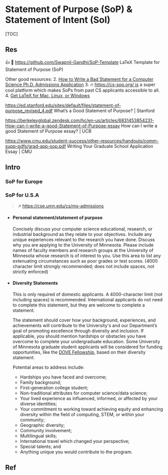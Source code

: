 # Statement of Purpose (SoP) & Statement of Intent (SoI)

[TOC]



## Res
👍 🚧 https://github.com/Swapnil-Gandhi/SoP-Template
LaTeX Template for Statement of Purpose (SoP)

Other good resources:
2. [How to Write a Bad Statement for a Computer Science Ph.D. Admissions Application](https://www.cs.cmu.edu/~pavlo/blog/2015/10/how-to-write-a-bad-statement-for-a-computer-science-phd-admissions-application.html)
3. 🔥 https://cs-sop.org/ is a super cool platform which makes SoPs from past CS applicants accessible to all.
4. [Get LaTeX for Mac, Linux, or Windows](https://www.latex-project.org/get/)

https://ed.stanford.edu/sites/default/files/statement-of-purpose_revised_4.pdf
What’s a Good Statement of Purpose? | Stanford

https://berkeleyglobal.zendesk.com/hc/en-us/articles/6831453854231-How-can-I-write-a-good-Statement-of-Purpose-essay
How can I write a good Statement of Purpose essay? | UCB

https://www.cmu.edu/student-success/other-resources/handouts/comm-supp-pdfs/grad-app-sop.pdf
Writing Your Graduate School Application Essay | CMU



## Intro
### SoP for Europe


### SoP for U.S.A
> ↗ https://cse.umn.edu/cs/ms-admissions

- #### Personal statement/statement of purpose
    Concisely discuss your computer science educational, research, or industrial background as they relate to your objectives. Include any unique experiences relevant to the research you have done. Discuss why you are applying to the University of Minnesota. Please include names of faculty members and research groups at the University of Minnesota whose research is of interest to you. Use this area to list any extenuating circumstances such as poor grades or test scores. (4000 character limit strongly recommended; does not include spaces, not strictly enforced)
- #### Diversity Statements
    This is only required of domestic applicants. A 4000-character limit (not including spaces) is recommended. International applicants do not need to complete this statement, but they are welcome to complete a statement.  
      
    The statement should cover how your background, experiences, and achievements will contribute to the University's and our Department’s goal of promoting excellence through diversity and inclusion. If applicable, you should mention hardships or obstacles you have overcome to complete your undergraduate education. Some University of Minnesota graduate student applicants will be considered for funding opportunities, like the [DOVE Fellowship](https://grad.umn.edu/funding/program-requests-nominations/nominations/diversity-of-views-experience-fellowship-dove), based on their diversity statement.  
      
    Potential areas to address include:
    
    - Hardships you have faced and overcome;
    - Family background;
    - First-generation college student;
    - Non-traditional attributes for computer science/data science;
    - Your lived experience as influenced, informed, or affected by your diverse identities;
    - Your commitment to working toward achieving equity and enhancing diversity within the field of computing, STEM, or within your community;
    - Geographic diversity;
    - Community involvement;
    - Multilingual skills;
    - International travel which changed your perspective;
    - Special talents; and
    - Anything unique you would contribute to the program.



## Ref
[🤔 How to Write a Statement of Purpose for Graduate School | Northeastern University]: https://graduate.northeastern.edu/resources/how-to-write-a-statement-of-purpose/

[👍 Writing the Statement of Purpose | Berkeley Graduate Division]: https://grad.berkeley.edu/admissions/steps-to-apply/requirements/statement-purpose/

[GRADUATE SCHOOL STATEMENT OF PURPOSE | University of Massachusets Amherst]: https://www.cics.umass.edu/content/graduate-school-statement-purpose

[How to write a statement of intent | Western Sydney University]: https://www.westernsydney.edu.au/future/study/how-to-apply/higher-degree-research-candidates/master-of-research/how-to-write-a-statement-of-intent

[👍 Another Annotated Example: CS PhD Statement of Purpose]: https://eugenielai.github.io/posts/another-annotated-sop.html

[How to Write a Bad Statement for a Computer Science Ph.D. Admissions Application]: https://www.cs.cmu.edu/~pavlo/blog/2015/10/how-to-write-a-bad-statement-for-a-computer-science-phd-admissions-application.html

[🤔「申请文书」万字长文！文书申请中容易忽视的信息来源：学校官网&如何辨别中介文书好坏]: https://www.1point3acres.com/bbs/thread-1068828-1-1.html
